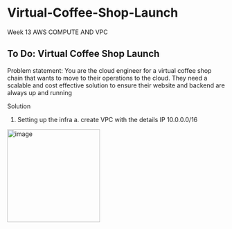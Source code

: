 # Virtual-Coffee-Shop-Launch
Week 13 AWS COMPUTE AND VPC

## To Do: Virtual Coffee Shop Launch
Problem statement: You are the cloud engineer for a virtual coffee shop chain that wants to move to their operations to the cloud. They need a scalable and cost effective solution to ensure their website and backend are always up and running

Solution
1. Setting up the infra
   a. create VPC with the details
       IP 10.0.0.0/16
<img width="214" alt="image" src="https://github.com/faraid/Virtual-Coffee-Shop-Launch/assets/46371646/420e55ee-abdc-4c24-a20c-8dfc65eb53b6">
